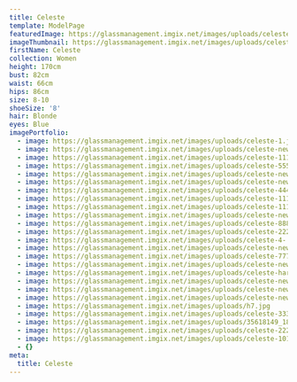 ```yaml
---
title: Celeste
template: ModelPage
featuredImage: https://glassmanagement.imgix.net/images/uploads/celeste-88888.jpg
imageThumbnail: https://glassmanagement.imgix.net/images/uploads/celeste-headshot.jpg
firstName: Celeste
collection: Women
height: 170cm
bust: 82cm
waist: 66cm
hips: 86cm
size: 8-10
shoeSize: '8'
hair: Blonde
eyes: Blue
imagePortfolio:
  - image: https://glassmanagement.imgix.net/images/uploads/celeste-1.jpg
  - image: https://glassmanagement.imgix.net/images/uploads/celeste-new-8.jpg
  - image: https://glassmanagement.imgix.net/images/uploads/celeste-111.jpg
  - image: https://glassmanagement.imgix.net/images/uploads/celeste-555.jpg
  - image: https://glassmanagement.imgix.net/images/uploads/celeste-new-1.jpg
  - image: https://glassmanagement.imgix.net/images/uploads/celeste-new-.jpg
  - image: https://glassmanagement.imgix.net/images/uploads/celeste-444.jpg
  - image: https://glassmanagement.imgix.net/images/uploads/celeste-111000.jpg
  - image: https://glassmanagement.imgix.net/images/uploads/celeste-11111111.jpg
  - image: https://glassmanagement.imgix.net/images/uploads/celeste-new-4.jpg
  - image: https://glassmanagement.imgix.net/images/uploads/celeste-88888.jpg
  - image: https://glassmanagement.imgix.net/images/uploads/celeste-222222.jpg
  - image: https://glassmanagement.imgix.net/images/uploads/celeste-4-.jpg
  - image: https://glassmanagement.imgix.net/images/uploads/celeste-new-5.jpg
  - image: https://glassmanagement.imgix.net/images/uploads/celeste-7777.jpg
  - image: https://glassmanagement.imgix.net/images/uploads/celeste-new-30.jpg
  - image: https://glassmanagement.imgix.net/images/uploads/celeste-harmony-camilla-kirk-photography-web-35.jpg
  - image: https://glassmanagement.imgix.net/images/uploads/celeste-new-13.jpg
  - image: https://glassmanagement.imgix.net/images/uploads/celeste-new-17.jpg
  - image: https://glassmanagement.imgix.net/images/uploads/celeste-new-25.jpg
  - image: https://glassmanagement.imgix.net/images/uploads/h7.jpg
  - image: https://glassmanagement.imgix.net/images/uploads/celeste-333.jpg
  - image: https://glassmanagement.imgix.net/images/uploads/35618149_1826107954362525_5394905895064829952_n.jpg
  - image: https://glassmanagement.imgix.net/images/uploads/celeste-222.jpg
  - image: https://glassmanagement.imgix.net/images/uploads/celeste-1010101.jpg
  - {}
meta:
  title: Celeste
---
```


